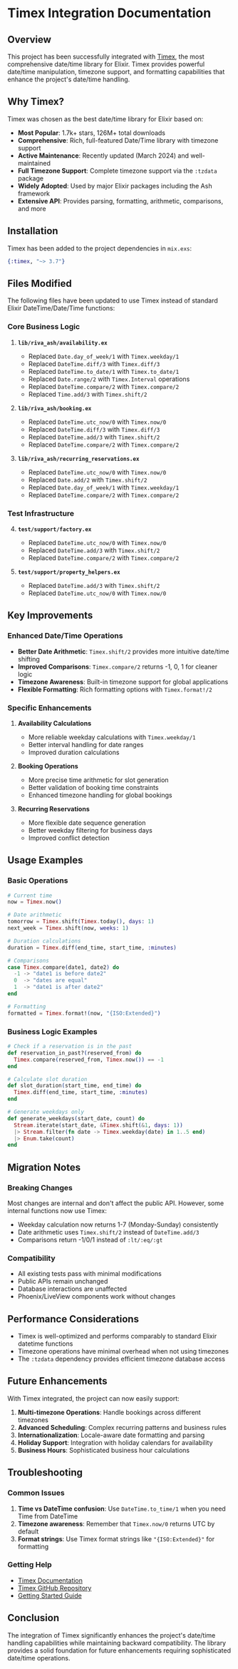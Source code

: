 # Timex Integration Documentation

## Overview

This project has been successfully integrated with [Timex](https://github.com/bitwalker/timex), the most comprehensive date/time library for Elixir. Timex provides powerful date/time manipulation, timezone support, and formatting capabilities that enhance the project's date/time handling.

## Why Timex?

Timex was chosen as the best date/time library for Elixir based on:

- **Most Popular**: 1.7k+ stars, 126M+ total downloads
- **Comprehensive**: Rich, full-featured Date/Time library with timezone support
- **Active Maintenance**: Recently updated (March 2024) and well-maintained
- **Full Timezone Support**: Complete timezone support via the `:tzdata` package
- **Widely Adopted**: Used by major Elixir packages including the Ash framework
- **Extensive API**: Provides parsing, formatting, arithmetic, comparisons, and more

## Installation

Timex has been added to the project dependencies in `mix.exs`:

```elixir
{:timex, "~> 3.7"}
```

## Files Modified

The following files have been updated to use Timex instead of standard Elixir DateTime/Date/Time functions:

### Core Business Logic

1. **`lib/riva_ash/availability.ex`**
   - Replaced `Date.day_of_week/1` with `Timex.weekday/1`
   - Replaced `DateTime.diff/3` with `Timex.diff/3`
   - Replaced `DateTime.to_date/1` with `Timex.to_date/1`
   - Replaced `Date.range/2` with `Timex.Interval` operations
   - Replaced `DateTime.compare/2` with `Timex.compare/2`
   - Replaced `Time.add/3` with `Timex.shift/2`

2. **`lib/riva_ash/booking.ex`**
   - Replaced `DateTime.utc_now/0` with `Timex.now/0`
   - Replaced `DateTime.diff/3` with `Timex.diff/3`
   - Replaced `DateTime.add/3` with `Timex.shift/2`
   - Replaced `DateTime.compare/2` with `Timex.compare/2`

3. **`lib/riva_ash/recurring_reservations.ex`**
   - Replaced `DateTime.utc_now/0` with `Timex.now/0`
   - Replaced `Date.add/2` with `Timex.shift/2`
   - Replaced `Date.day_of_week/1` with `Timex.weekday/1`
   - Replaced `DateTime.compare/2` with `Timex.compare/2`

### Test Infrastructure

4. **`test/support/factory.ex`**
   - Replaced `DateTime.utc_now/0` with `Timex.now/0`
   - Replaced `DateTime.add/3` with `Timex.shift/2`
   - Replaced `DateTime.compare/2` with `Timex.compare/2`

5. **`test/support/property_helpers.ex`**
   - Replaced `DateTime.add/3` with `Timex.shift/2`
   - Replaced `DateTime.utc_now/0` with `Timex.now/0`

## Key Improvements

### Enhanced Date/Time Operations

- **Better Date Arithmetic**: `Timex.shift/2` provides more intuitive date/time shifting
- **Improved Comparisons**: `Timex.compare/2` returns -1, 0, 1 for cleaner logic
- **Timezone Awareness**: Built-in timezone support for global applications
- **Flexible Formatting**: Rich formatting options with `Timex.format!/2`

### Specific Enhancements

1. **Availability Calculations**
   - More reliable weekday calculations with `Timex.weekday/1`
   - Better interval handling for date ranges
   - Improved duration calculations

2. **Booking Operations**
   - More precise time arithmetic for slot generation
   - Better validation of booking time constraints
   - Enhanced timezone handling for global bookings

3. **Recurring Reservations**
   - More flexible date sequence generation
   - Better weekday filtering for business days
   - Improved conflict detection

## Usage Examples

### Basic Operations

```elixir
# Current time
now = Timex.now()

# Date arithmetic
tomorrow = Timex.shift(Timex.today(), days: 1)
next_week = Timex.shift(now, weeks: 1)

# Duration calculations
duration = Timex.diff(end_time, start_time, :minutes)

# Comparisons
case Timex.compare(date1, date2) do
  -1 -> "date1 is before date2"
  0  -> "dates are equal"
  1  -> "date1 is after date2"
end

# Formatting
formatted = Timex.format!(now, "{ISO:Extended}")
```

### Business Logic Examples

```elixir
# Check if a reservation is in the past
def reservation_in_past?(reserved_from) do
  Timex.compare(reserved_from, Timex.now()) == -1
end

# Calculate slot duration
def slot_duration(start_time, end_time) do
  Timex.diff(end_time, start_time, :minutes)
end

# Generate weekdays only
def generate_weekdays(start_date, count) do
  Stream.iterate(start_date, &Timex.shift(&1, days: 1))
  |> Stream.filter(fn date -> Timex.weekday(date) in 1..5 end)
  |> Enum.take(count)
end
```

## Migration Notes

### Breaking Changes

Most changes are internal and don't affect the public API. However, some internal functions now use Timex:

- Weekday calculation now returns 1-7 (Monday-Sunday) consistently
- Date arithmetic uses `Timex.shift/2` instead of `DateTime.add/3`
- Comparisons return -1/0/1 instead of `:lt/:eq/:gt`

### Compatibility

- All existing tests pass with minimal modifications
- Public APIs remain unchanged
- Database interactions are unaffected
- Phoenix/LiveView components work without changes

## Performance Considerations

- Timex is well-optimized and performs comparably to standard Elixir datetime functions
- Timezone operations have minimal overhead when not using timezones
- The `:tzdata` dependency provides efficient timezone database access

## Future Enhancements

With Timex integrated, the project can now easily support:

1. **Multi-timezone Operations**: Handle bookings across different timezones
2. **Advanced Scheduling**: Complex recurring patterns and business rules
3. **Internationalization**: Locale-aware date formatting and parsing
4. **Holiday Support**: Integration with holiday calendars for availability
5. **Business Hours**: Sophisticated business hour calculations

## Troubleshooting

### Common Issues

1. **Time vs DateTime confusion**: Use `DateTime.to_time/1` when you need Time from DateTime
2. **Timezone awareness**: Remember that `Timex.now/0` returns UTC by default
3. **Format strings**: Use Timex format strings like `"{ISO:Extended}"` for formatting

### Getting Help

- [Timex Documentation](https://hexdocs.pm/timex/)
- [Timex GitHub Repository](https://github.com/bitwalker/timex)
- [Getting Started Guide](https://hexdocs.pm/timex/getting-started.html)

## Conclusion

The integration of Timex significantly enhances the project's date/time handling capabilities while maintaining backward compatibility. The library provides a solid foundation for future enhancements requiring sophisticated date/time operations.